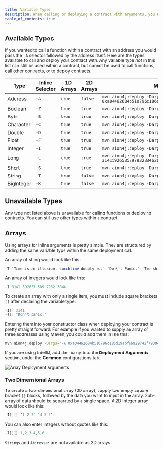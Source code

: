 ```yaml
---
title: Variable Types
description: When calling or deploying a contract with arguments, you must specify the type of variable you are submitting.
table_of_contents: true
---
```


## Available Types

If you wanted to call a function within a contract with an address you would pass the `-A` selector followed by the address itself. Here are the types available to call and deploy your contract with. Any variable type _not_ in this list can still be used within a contract, but cannot be used to call functions, call other contracts, or to deploy contracts.

| Type | Inline Selector | 1D Arrays | 2D Arrays | Maven Command Example |
| ---- | --------------- | --------- | --------- | --------------------- |
| Address | `-A` | `true` | `false` | `mvn aion4j:deploy -Dargs='-A 0xa04462684b510796c186d19abfa6929742f79394583d6efb1243bbb473f21d9f'` |
| Boolean | `-Z` | `true`| `true` | `mvn aion4j:deploy -Dargs='-Z true'` |
| Byte | `-B` | `true`| `true` | `mvn aion4j:deploy -Dargs='-B a0'` |
| Character | `-C` | `true`| `true` | `mvn aion4j:deploy -Dargs='-C A'` |
| Double | `-D` | `true`| `true` | `mvn aion4j:deploy -Dargs='-D 3.141592654'` |
| Float | `-F` | `true`| `true` | `mvn aion4j:deploy -Dargs='-F 3.141'` |
| Integer | `-I` | `true`| `true` | `mvn aion4j:deploy -Dargs='-I 42'` |
| Long | `-L` | `true`| `true` | `mvn aion4j:deploy -Dargs='-L 3141592653589793238462643383279502884197169'` |
| Short | `-S` | `true`| `true` | `mvn aion4j:deploy -Dargs='-S 314159'` |
| String | `-T` | `true`| `false` | `mvn aion4j:deploy -Dargs='-T "Don't panic."'` |
| BigInteger | `-K` | `true` | `false` |  `mvn aion4j:deploy -Dargs='-K 1000000000'` |


## Unavailable Types

Any type not listed above is unavailable for calling functions or deploying contracts. You can still use other types within a contract.

## Arrays

Using arrays for inline arguments is pretty simple. They are structured by adding the same variable type within the same deployment call.

An array of string would look like this:

```java
-T 'Time is an illusion. Lunchtime doubly so.' 'Don\'t Panic.' 'The ships hung in the sky in much the same way that bricks don\'t.'
```

An array of integers would look like this:

```java
-I 3141 592653 589 7932 3846
```

To create an array with only a single item, you must include square brackets `[]` after declaring the variable type:

```java
-I[] 3141
-T[] "Don't panic."
```

Entering them into your constructor class when deploying your contract is pretty straight forward: For example if you wanted to supply an array of three addresses using Maven, you could add them in like this:

```bash
mvn aion4j:deploy -Dargs="-A 0xa04462684b510796c186d19abfa6929742f79394583d6efb1243bbb473f21d9f 0xa0f1002373877bd6987f23af0daa97f5d886d591cf308408cb396eda44f3456e 0xa08ff81385e37fa8a7a3ab045ac0d25187fdfbae58ae54cc5ab44d90cdac6648"
```

If you are using IntelliJ, add the `-Dargs` into the **Deployment Arguments** section, under the **Common** configurations tab.

![Array Deployment Arguments](https://raw.githubusercontent.com/aionnetwork/docs/master/developers/tools/maven-cli/images/array-deployment-arguments.png)

### Two Dimensional Arrays

To create a two-dimensional array (2D array), supply two empty square bracket `[]` blocks, followed by the data you want to input in the array. Sub-array of data should be separated by a single space. A 2D integer array would look like this:

```java
-I[][] '1 2 3' '4 5 6'
```

You can also enter integers without quotes like this:

```java
-I[][] 1,2,3 4,5,6
```

`Strings` and `Addresses` are not available as 2D arrays.
